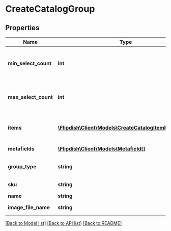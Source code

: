 # CreateCatalogGroup

## Properties
Name | Type | Description | Notes
------------ | ------------- | ------------- | -------------
**min_select_count** | **int** | Minimum number of items that the user has to select | [optional] 
**max_select_count** | **int** | Maximum number of items that the user has to select | [optional] 
**items** | [**\Flipdish\\Client\Models\CreateCatalogItemReference[]**](CreateCatalogItemReference.md) | Collection of items associated with this group | [optional] 
**metafields** | [**\Flipdish\\Client\Models\Metafield[]**](Metafield.md) | Collection of metafields | [optional] 
**group_type** | **string** | Type of group (ModifierGroup, etc) | 
**sku** | **string** | Stock Keeping Unit (SKU) | 
**name** | **string** | Group name | 
**image_file_name** | **string** | Image File Name | [optional] 

[[Back to Model list]](../README.md#documentation-for-models) [[Back to API list]](../README.md#documentation-for-api-endpoints) [[Back to README]](../README.md)


